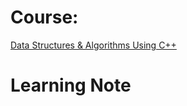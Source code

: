


# Course: 
[Data Structures & Algorithms Using C++](https://learning.edx.org/course/course-v1:IBM+IBMICECPP03+3T2021/home)
 
# Learning Note 
